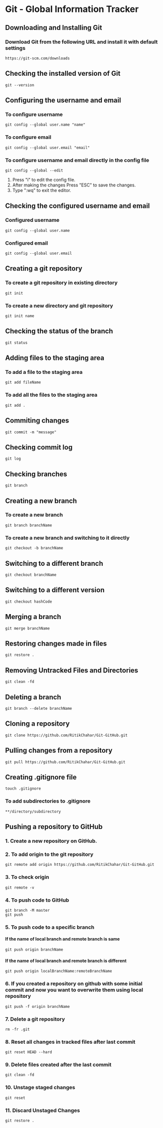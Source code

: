 # Git - Global Information Tracker

## Downloading and Installing Git
### Download Git from the following URL and install it with default settings
```
https://git-scm.com/downloads
```
## Checking the installed version of Git
```
git --version
```
## Configuring the username and email
### To configure username
```
git config --global user.name "name"
```
### To configure email
```
git config --global user.email "email"
```
### To configure username and email directly in the config file
```
git config --global --edit
```
1. Press "i" to edit the config file.
2. After making the changes Press "ESC" to save the changes.
3. Type ":wq" to exit the editor.
## Checking the configured username and email
### Configured username
```
git config --global user.name 
```
### Configured email
```
git config --global user.email
```
## Creating a git repository 
### To create a git repository in existing directory
```
git init
```
### To create a new directory and git repository
```
git init name
```
## Checking the status of the branch
```
git status
```
## Adding files to the staging area
### To add a file to the staging area
```
git add fileName
```
### To add all the files to the staging area
```
git add .
```
## Commiting changes 
```
git commit -m "message"
```
## Checking commit log
```
git log
```
## Checking branches
```
git branch
```
## Creating a new branch
### To create a new branch
```
git branch branchName
```
### To create a new branch and switching to it directly
```
git checkout -b branchName
```
## Switching to a different branch
```
git checkout branchName
```
## Switching to a different version
```
git checkout hashCode
```
## Merging a branch
```
git merge branchName
```
## Restoring changes made in files
```
git restore .
```
## Removing Untracked Files and Directories
```
git clean -fd
```
## Deleting a branch
```
git branch --delete branchName
```
## Cloning a repository
```
git clone https://github.com/RitikChahar/Git-GitHub.git
```
## Pulling changes from a repository
```
git pull https://github.com/RitikChahar/Git-GitHub.git
```
## Creating .gitignore file
```
touch .gitignore
```
### To add subdirectories to .gitignore
```
**/directory/subdirectory
```
## Pushing a repository to GitHub
### 1. Create a new repository on GitHub.
### 2. To add origin to the git repository
```
git remote add origin https://github.com/RitikChahar/Git-GitHub.git 
```
### 3. To check origin
```
git remote -v
```
### 4. To push code to GitHub
```
git branch -M master
git push
```
### 5. To push code to a specific branch
#### If the name of local branch and remote branch is same 
```
git push origin branchName
```
#### If the name of local branch and remote branch is different
```
git push origin localBranchName:remoteBranchName
```
### 6. If you created a repository on github with some initial commit and now you want to overwrite them using local repository
```
git push -f origin branchName
```
### 7. Delete a git repository
```
rm -fr .git
```
### 8. Reset all changes in tracked files after last commit
```
git reset HEAD --hard
```
### 9. Delete files created after the last commit
```
git clean -fd
```
### 10. Unstage staged changes
```
git reset
```
### 11. Discard Unstaged Changes
```
git restore .
```
